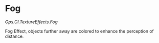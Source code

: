 # Fog

*Ops.Gl.TextureEffects.Fog*

Fog Effect, objects further away are colored to enhance the perception of distance.